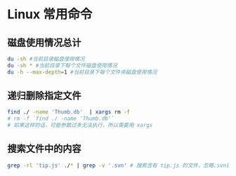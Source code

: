 # Linux 常用命令

## 磁盘使用情况总计

```bash
du -sh #当前目录磁盘使用情况
du -sh * #当前目录下每个文件磁盘使用情况
du -h --max-depth=1 #当前目录下每个文件夹磁盘使用情况
```

## 递归删除指定文件

```bash
find ./ -name 'Thumb.db'  | xargs rm -f
# rm -f `find ./ -name 'Thumb.db'` 
# 如果这样的话，可能参数过多无法执行，所以需要用 xargs
```

## 搜索文件中的内容

```bash
grep -rl 'tip.js' ./* | grep -v '.svn' # 搜索含有 tip.js 的文件，忽略.svn目录
```
